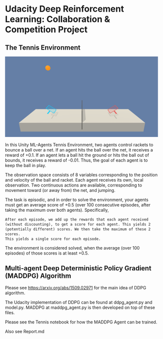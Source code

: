 # Udacity Deep Reinforcement Learning: Collaboration & Competition Project

## The Tennis Environment

<img src="tennis.png"/>

In this Unity ML-Agents Tennis Environment, two agents control rackets to bounce a ball over a net. If an agent hits the ball over the net, it receives a reward of +0.1. If an agent lets a ball hit the ground or hits the ball out of bounds, it receives a reward of -0.01. Thus, the goal of each agent is to keep the ball in play.

The observation space consists of 8 variables corresponding to the position and velocity of the ball and racket. Each agent receives its own, local observation. Two continuous actions are available, corresponding to movement toward (or away from) the net, and jumping.

The task is episodic, and in order to solve the environment, your agents must get an average score of +0.5 (over 100 consecutive episodes, after taking the maximum over both agents). Specifically,

    After each episode, we add up the rewards that each agent received (without discounting), to get a score for each agent. This yields 2 (potentially different) scores. We then take the maximum of these 2 scores.
    This yields a single score for each episode.

The environment is considered solved, when the average (over 100 episodes) of those scores is at least +0.5.

## Multi-agent Deep Deterministic Policy Gradient (MADDPG) Algorithm

Please see https://arxiv.org/abs/1509.02971 for the main idea of DDPG algorithm.

The Udacity implementation of DDPG can be found at ddpg_agent.py and model.py. MADDPG at maddpg_agent.py is then developed on top of these files. 

Please see the Tennis notebook for how the MADDPG Agent can be trained.

Also see Report.md
